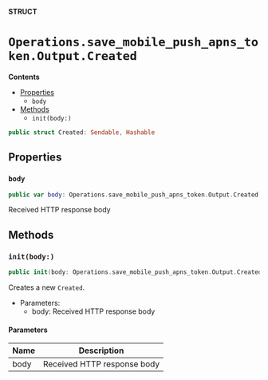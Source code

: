 **STRUCT**

# `Operations.save_mobile_push_apns_token.Output.Created`

**Contents**

- [Properties](#properties)
  - `body`
- [Methods](#methods)
  - `init(body:)`

```swift
public struct Created: Sendable, Hashable
```

## Properties
### `body`

```swift
public var body: Operations.save_mobile_push_apns_token.Output.Created.Body
```

Received HTTP response body

## Methods
### `init(body:)`

```swift
public init(body: Operations.save_mobile_push_apns_token.Output.Created.Body)
```

Creates a new `Created`.

- Parameters:
  - body: Received HTTP response body

#### Parameters

| Name | Description |
| ---- | ----------- |
| body | Received HTTP response body |